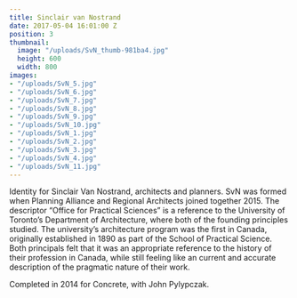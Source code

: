 ```yaml
---
title: Sinclair van Nostrand
date: 2017-05-04 16:01:00 Z
position: 3
thumbnail:
  image: "/uploads/SvN_thumb-981ba4.jpg"
  height: 600
  width: 800
images:
- "/uploads/SvN_5.jpg"
- "/uploads/SvN_6.jpg"
- "/uploads/SvN_7.jpg"
- "/uploads/SvN_8.jpg"
- "/uploads/SvN_9.jpg"
- "/uploads/SvN_10.jpg"
- "/uploads/SvN_1.jpg"
- "/uploads/SvN_2.jpg"
- "/uploads/SvN_3.jpg"
- "/uploads/SvN_4.jpg"
- "/uploads/SvN_11.jpg"
---
```


Identity for Sinclair Van Nostrand, architects and planners. SvN was formed when Planning Alliance and Regional Architects joined together 2015. The descriptor “Office for Practical Sciences” is a reference to the University of Toronto’s Department of Architecture, where both of the founding principles studied. The university’s architecture program was the first in Canada, originally established in 1890 as part of the School of Practical Science. Both principals felt that it was an appropriate reference to the history of their profession in Canada, while still feeling like an current and accurate description of the pragmatic nature of their work. 

Completed in 2014 for Concrete, with John Pylypczak.